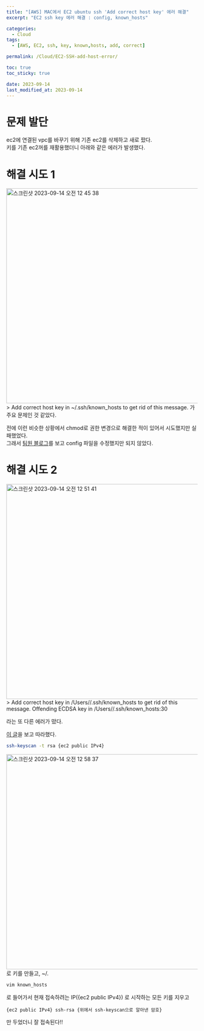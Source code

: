 ```yaml
---
title: "[AWS] MAC에서 EC2 ubuntu ssh 'Add correct host key' 에러 해결"
excerpt: "EC2 ssh key 에러 해결 : config, known_hosts"

categories:
  - Cloud
tags:
  - [AWS, EC2, ssh, key, known,hosts, add, correct]

permalink: /Cloud/EC2-SSH-add-host-error/

toc: true
toc_sticky: true

date: 2023-09-14
last_modified_at: 2023-09-14
---
```

# 문제 발단
ec2에 연결된 vpc를 바꾸기 위해 기존 ec2를 삭제하고 새로 팠다.  
키를 기존 ec2꺼를 재활용했더니 아래와 같은 에러가 발생했다.

# 해결 시도 1
<img width="565" alt="스크린샷 2023-09-14 오전 12 45 38" src="https://github.com/Sejong-Kaggle-Challengers-2nd/chaewon/assets/41178045/835c0a1f-a1e4-4bf6-8805-309db811d1ef">
> Add correct host key in ~/.ssh/known_hosts to get rid of this message.  
가 주요 문제인 것 같았다.  

전에 이런 비슷한 상황에서 chmod로 권한 변경으로 해결한 적이 있어서 시도했지만 실패했었다.  
그래서 [팀원 블로그](https://da-y-0522.tistory.com/88)를 보고 config 파일을 수정했지만 되지 않았다.


# 해결 시도 2
<img width="565" alt="스크린샷 2023-09-14 오전 12 51 41" src="https://github.com/Sejong-Kaggle-Challengers-2nd/chaewon/assets/41178045/002fcf17-a2ed-4c01-85ff-76b0c78cbe4c">
> Add correct host key in /Users//.ssh/known_hosts to get rid of this message.
  Offending ECDSA key in /Users//.ssh/known_hosts:30

라는 또 다른 에러가 떴다.

[이 글](https://serverfault.com/questions/321167/add-correct-host-key-in-known-hosts-multiple-ssh-host-keys-per-hostname)을 보고 따라했다.  

```bash
ssh-keyscan -t rsa {ec2 public IPv4}
```
<img width="565" alt="스크린샷 2023-09-14 오전 12 58 37" src="https://github.com/Sejong-Kaggle-Challengers-2nd/chaewon/assets/41178045/11a6b2d0-e74d-4c7f-8c71-aafce179ee7b">
로 키를 만들고, ~/.

```bash
vim known_hosts
```
로 들어가서 현재 접속하려는 IP({ec2 public IPv4}) 로 시작하는 모든 키를 지우고

```
{ec2 public IPv4} ssh-rsa {위에서 ssh-keyscan으로 알아낸 암호}
```

만 두었더니 잘 접속된다!!